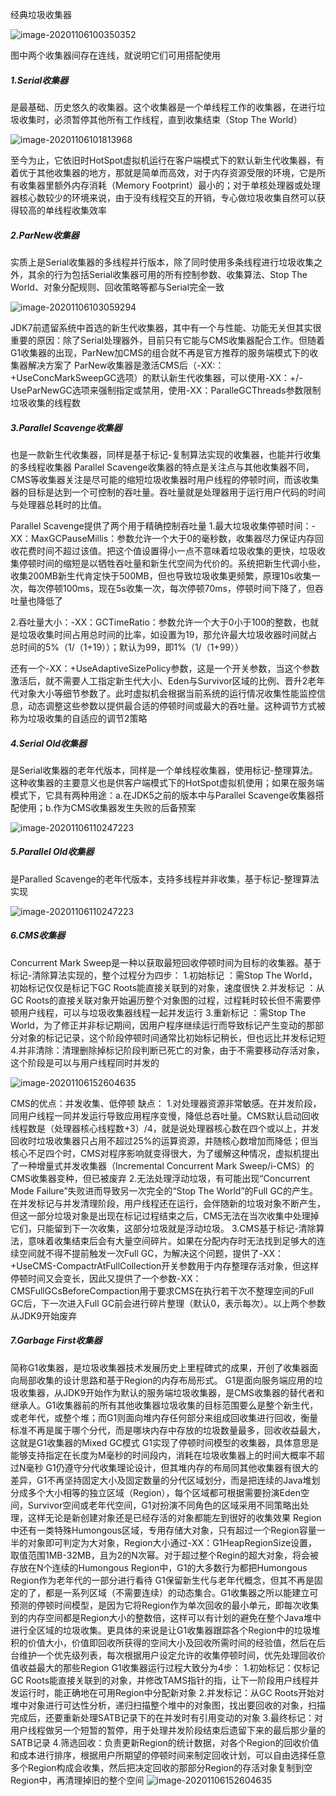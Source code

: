 经典垃圾收集器



![image-20201106100350352](image-20201106100350352.png)

图中两个收集器间存在连线，就说明它们可用搭配使用

##### 1.Serial收集器

是最基础、历史悠久的收集器。这个收集器是一个单线程工作的收集器，在进行垃圾收集时，必须暂停其他所有工作线程，直到收集结束（Stop The World）

![image-20201106101813968](image-20201106101813968.png)

至今为止，它依旧时HotSpot虚拟机运行在客户端模式下的默认新生代收集器，有着优于其他收集器的地方，那就是简单而高效，对于内存资源受限的环境，它是所有收集器里额外内存消耗（Memory Footprint）最小的；对于单核处理器或处理器核心数较少的环境来说，由于没有线程交互的开销，专心做垃圾收集自然可以获得较高的单线程收集效率



##### 2.ParNew收集器

实质上是Serial收集器的多线程并行版本，除了同时使用多条线程进行垃圾收集之外，其余的行为包括Serial收集器可用的所有控制参数、收集算法、Stop The World、对象分配规则、回收策略等都与Serial完全一致

![image-20201106103059294](image-20201106103059294.png)

JDK7前遗留系统中首选的新生代收集器，其中有一个与性能、功能无关但其实很重要的原因：除了Serial处理器外，目前只有它能与CMS收集器配合工作。但随着G1收集器的出现，ParNew加CMS的组合就不再是官方推荐的服务端模式下的收集器解决方案了
ParNew收集器是激活CMS后（-XX:：+UseConcMarkSweepGC选项）的默认新生代收集器，可以使用-XX：+/-UseParNewGC选项来强制指定或禁用，使用-XX：ParalleGCThreads参数限制垃圾收集的线程数

##### 3.Parallel Scavenge收集器

也是一款新生代收集器，同样是基于标记-复制算法实现的收集器，也能并行收集的多线程收集器
Parallel Scavenge收集器的特点是关注点与其他收集器不同，CMS等收集器关注是尽可能的缩短垃圾收集器时用户线程的停顿时间，而该收集器的目标是达到一个可控制的吞吐量。吞吐量就是处理器用于运行用户代码的时间与处理器总耗时的比值。

Parallel Scavenge提供了两个用于精确控制吞吐量
1.最大垃圾收集停顿时间：-XX：MaxGCPauseMillis：参数允许一个大于0的毫秒数，收集器尽力保证内存回收花费时间不超过该值。把这个值设置得小一点不意味着垃圾收集的更快，垃圾收集停顿时间的缩短是以牺牲吞吐量和新生代空间为代价的。系统把新生代调小些，收集200MB新生代肯定快于500MB，但也导致垃圾收集更频繁，原理10s收集一次，每次停顿100ms，现在5s收集一次，每次停顿70ms，停顿时间下降了，但吞吐量也降低了

2.吞吐量大小：-XX：GCTimeRatio：参数允许一个大于0小于100的整数，也就是垃圾收集时间占用总时间的比率，如设置为19，那允许最大垃圾收器时间就占总时间的5%（1/（1+19））；默认为99，即1%（1/（1+99））

还有一个-XX：+UseAdaptiveSizePolicy参数，这是一个开关参数，当这个参数激活后，就不需要人工指定新生代大小、Eden与Survivor区域的比例、晋升2老年代对象大小等细节参数了。此时虚拟机会根据当前系统的运行情况收集性能监控信息，动态调整这些参数以提供最合适的停顿时间或最大的吞吐量。这种调节方式被称为垃圾收集的自适应的调节2策略



##### 4.Serial Old收集器

是Serial收集器的老年代版本，同样是一个单线程收集器，使用标记-整理算法。这种收集器的主要意义也是供客户端模式下的HotSpot虚拟机使用；如果在服务端模式下，它具有两种用途：a.在JDK5之前的版本中与Parallel Scavenge收集器搭配使用；b.作为CMS收集器发生失败的后备预案

![image-20201106110247223](image-20201106110247223.png)



##### 5.Parallel Old收集器

是Paralled Scavenge的老年代版本，支持多线程并非收集，基于标记-整理算法实现

![image-20201106110247223](image-20201106110850638.png)


##### 6.CMS收集器

Concurrent Mark Sweep是一种以获取最短回收停顿时间为目标的收集器。基于标记-清除算法实现的，整个过程分为四步：
1.初始标记 ：需Stop The World，初始标记仅仅是标记下GC Roots能直接关联到的对象，速度很快
2.并发标记 ：从GC Roots的直接关联对象开始遍历整个对象图的过程，过程耗时较长但不需要停顿用户线程，可以与垃圾收集器线程一起并发运行
3.重新标记 ：需Stop The World，为了修正并非标记期间，因用户程序继续运行而导致标记产生变动的那部分对象的标记记录，这个阶段停顿时间通常比初始标记稍长，但也远比并发标记短
4.并非清除：清理删除掉标记阶段判断已死亡的对象，由于不需要移动存活对象，这个阶段是可以与用户线程同时并发的

![image-20201106152604635](image-20201106152604635.png)

CMS的优点：并发收集、低停顿
缺点：
1.对处理器资源非常敏感。在并发阶段，同用户线程一同并发运行导致应用程序变慢，降低总吞吐量。CMS默认启动回收线程数是（处理器核心线程数+3）/4，就是说处理器核心数在四个或以上，并发回收时垃圾收集器只占用不超过25%的运算资源，并随核心数增加而降低；但当核心不足四个时，CMS对程序影响就变得很大，为了缓解这种情况，虚拟机提出了一种增量式并发收集器（Incremental Concurrent Mark Sweep/i-CMS）的CMS收集器变种，但已被废弃
2.无法处理浮动垃圾，有可能出现“Concurrent Mode Failure”失败进而导致另一次完全的“Stop The World”的Full GC的产生。在并发标记与并发清理阶段，用户线程还在运行，会伴随新的垃圾对象不断产生，但这一部分垃圾对象是出现在标记过程结束之后，CMS无法在当次收集中处理掉它们，只能留到下一次收集，这部分垃圾就是浮动垃圾。
3.CMS基于标记-清除算法，意味着收集结束后会有大量空间碎片。如果在分配内存时无法找到足够大的连续空间就不得不提前触发一次Full GC，为解决这个问题，提供了-XX：+UseCMS-CompactrAtFullCollection开关参数用于内存整理存活对象，但这样停顿时间又会变长，因此又提供了一个参数-XX：CMSFullGCsBeforeCompaction用于要求CMS在执行若干次不整理空间的Full GC后，下一次进入Full GC前会进行碎片整理（默认0，表示每次）。以上两个参数从JDK9开始废弃



##### 7.Garbage First收集器

简称G1收集器，是垃圾收集器技术发展历史上里程碑式的成果，开创了收集器面向局部收集的设计思路和基于Region的内存布局形式。
G1是面向服务端应用的垃圾收集器，从JDK9开始作为默认的服务端垃圾收集器，是CMS收集器的替代者和继承人。G1收集器前的所有其他收集器垃圾收集的目标范围要么是整个新生代，或老年代，或整个堆；而G1则面向堆内存任何部分来组成回收集进行回收，衡量标准不再是属于哪个分代，而是哪块内存中存放的垃圾数量最多，回收收益最大，这就是G1收集器的Mixed GC模式
G1实现了停顿时间模型的收集器，具体意思是能够支持指定在长度为M毫秒的时间段内，消耗在垃圾收集器上的时间大概率不超过N毫秒
G1仍遵守分代收集理论设计，但其堆内存的布局同其他收集器有很大的差异，G1不再坚持固定大小及固定数量的分代区域划分，而是把连续的Java堆划分成多个大小相等的独立区域（Region），每个区域都可根据需要扮演Eden空间，Survivor空间或老年代空间，G1对扮演不同角色的区域采用不同策略出处理，这样无论是新创建对象还是已经存活的对象都能左到很好的收集效果
Region中还有一类特殊Humongous区域，专用存储大对象，只有超过一个Region容量一半的对象即可判定为大对象，Region大小通过-XX：G1HeapRegionSize设置，取值范围1MB-32MB，且为2的N次幂。对于超过整个Regin的超大对象，将会被存放在N个连续的Humongous Region中，G1的大多数行为都把Humongous Region作为老年代的一部分进行看待
G1保留新生代与老年代概念，但其不再是固定的了，都是一系列区域（不需要连续）的动态集合。G1收集器之所以能建立可预测的停顿时间模型，是因为它将Region作为单次回收的最小单元，即每次收集到的内存空间都是Region大小的整数倍，这样可以有计划的避免在整个Java堆中进行全区域的垃圾收集。更具体的来说是让G1收集器跟踪各个Region中的垃圾堆积的价值大小，价值即回收所获得的空间大小及回收所需时间的经验值，然后在后台维护一个优先级列表，每次根据用户设定允许的收集停顿时间，优先处理回收价值收益最大的那些Region
G1收集器运行过程大致分为4步：
1.初始标记：仅标记GC Roots能直接关联到的对象，并修改TAMS指针的指，让下一阶段用户线程并发运行时，能正确地在可用Region中分配新对象
2.并发标记：从GC Roots开始对堆中对象进行可达性分析，递归扫描整个堆中的对象图，找出要回收的对象，扫描完成后，还要重新处理SATB记录下的在并发时有引用变动的对象
3.最终标记：对用户线程做另一个短暂的暂停，用于处理并发阶段结束后遗留下来的最后那少量的SATB记录
4.筛选回收：负责更新Region的统计数据，对各个Region的回收价值和成本进行排序，根据用户所期望的停顿时间来制定回收计划，可以自由选择任意多个Region构成会收集，然后把决定回收的那部分Region的存活对象复制到空Region中，再清理掉旧的整个空间
![image-20201106152604635](image-20201106165434848.png)
